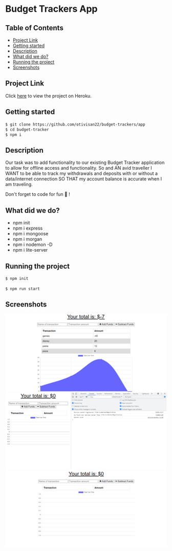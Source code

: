 <h1>Budget Trackers App</h1>

<h2> Table of Contents </h2>

- [Project Link](#project-link)
- [Getting started](#getting-started)
- [Description](#description)
- [What did we do?](#what-did-we-do)
- [Running the project](#running-the-project)
- [Screenshots](#screenshots)

## Project Link

Click [here](https://whispering-crag-95188.herokuapp.com/) to view the project on Heroku.

## Getting started

    $ git clone https://github.com/otivisan22/budget-trackers/app
    $ cd budget-tracker
    $ npm i

## Description

Our task was to add functionality to our existing Budget Tracker application to allow for offline access and functionality.
So and AN avid traveller I WANT to be able to track my withdrawals and deposits with or without a data/internet connection
SO THAT my account balance is accurate when I am traveling.

Don't forget to code for fun :rocket: !

## What did we do?

- npm init
- npm i express
- npm i mongoose
- npm i morgan
- npm i nodemon -D
- npm i lite-server

## Running the project

```
$ npm init

$ npm run start
```

## Screenshots

![screenshots1](src/models/../public/icons/image1.png)
![screenshots2](src/models/../public/icons/image2.png)
![screenshots3](src/models/../public/icons/image3.png)
